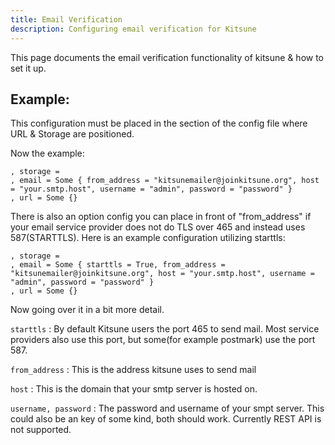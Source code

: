 ```yaml
---
title: Email Verification
description: Configuring email verification for Kitsune
---
```


This page documents the email verification functionality of kitsune & how to set it up.

## Example:

This configuration must be placed in the section of the config file where URL & Storage are positioned.

Now the example:

```
, storage =
, email = Some { from_address = "kitsunemailer@joinkitsune.org", host = "your.smtp.host", username = "admin", password = "password" }
, url = Some {}
```
There is also an option config you can place in front of "from_address" if your email service provider does not do TLS over 465 and instead uses 587(STARTTLS).
Here is an example configuration utilizing starttls:

```
, storage =
, email = Some { starttls = True, from_address = "kitsunemailer@joinkitsune.org", host = "your.smtp.host", username = "admin", password = "password" }
, url = Some {}
```

Now going over it in a bit more detail.


```starttls``` :
By default Kitsune users the port 465 to send mail. Most service providers also use this port, but some(for example postmark) use the port 587. 

```from_address``` :
This is the address kitsune uses to send mail

```host``` : 
This is the domain that your smtp server is hosted on.

```username, password``` :
The password and username of your smpt server. This could also be an key of some kind, both should work. 
Currently REST API is not supported.